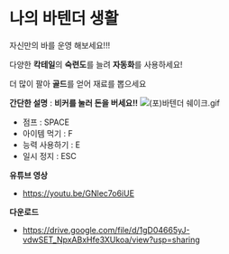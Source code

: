 # 나의 바텐더 생활

자신만의 바를 운영 해보세요!!!

다양한 <b>칵테일</b>의 <b>숙련도</b>를 늘려 <b>자동화</b>를 사용하세요!

더 많이 팔아 <b>골드</b>를 얻어 재료를 뽑으세요

<b>간단한 설명</b> :
  **비커를 눌러 돈을 버세요!!**
  ![(포)바텐더 쉐이크.gif](https://s3-us-west-2.amazonaws.com/secure.notion-static.com/5590bd53-89bc-47a0-9c07-e27353105b3d/(%ED%8F%AC)%EB%B0%94%ED%85%90%EB%8D%94_%EC%89%90%EC%9D%B4%ED%81%AC.gif)
  
  - 점프 : SPACE
  - 아이템 먹기 : F
  - 능력 사용하기 : E
  - 일시 정지 : ESC
  
  <b>유튜브 영상</b>
   - https://youtu.be/GNlec7o6iUE
   
   <b>다운로드</b>
   - https://drive.google.com/file/d/1gD04665yJ-vdwSET_NpxABxHfe3XUkoa/view?usp=sharing
  

